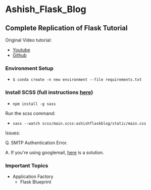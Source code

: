 # Ashish_Flask_Blog

Complete Replication of Flask Tutorial
---

Original Video tutorial:
- [Youtube](https://www.youtube.com/watch?v=MwZwr5Tvyxo&list=PL-osiE80TeTs4UjLw5MM6OjgkjFeUxCYH)
- [Github](https://github.com/CoreyMSchafer/code_snippets/tree/master/Python/Flask_Blog)

### Environment Setup
- `$ conda create -n new environment --file requirements.txt`

### Install SCSS (full instructions [here](https://sass-lang.com/install))

- `npm install -g sass`

Run the scss command:

- `sass --watch scss/main.scss:ashishflaskblog/static/main.css`

Issues:

Q. SMTP Authentication Error.

A. If you're using googlemail, [here](https://stackoverflow.com/questions/26852128/smtpauthenticationerror-when-sending-mail-using-gmail-and-python) is a solution.

### Important Topics
- Application Factory
    - Flask Blueprint
